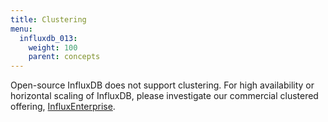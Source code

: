 ```yaml
---
title: Clustering
menu:
  influxdb_013:
    weight: 100
    parent: concepts
---
```


Open-source InfluxDB does not support clustering.
For high availability or horizontal scaling of InfluxDB, please investigate our
commercial clustered offering,
[InfluxEnterprise](https://portal.influxdata.com/).
